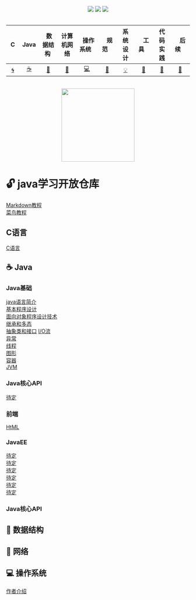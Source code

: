 <div align="center">
    <a href="https://gitstar-ranking.com/repositories"> <img src="https://badgen.net/badge/Rank/20?icon=github&color=4ab8a1"></a>
    <a href="assets/download.md"> <img src="https://badgen.net/badge/OvO/%E7%A6%BB%E7%BA%BF%E4%B8%8B%E8%BD%BD?icon=telegram&color=4ab8a1"></a>
    <a href="https://cyc2018.github.io/CS-Notes"> <img src="https://badgen.net/badge/CyC/%E5%9C%A8%E7%BA%BF%E9%98%85%E8%AF%BB?icon=sourcegraph&color=4ab8a1"></a>
    
</div>
<br>

| &nbsp;C&nbsp; | Java | &nbsp;数据结构&nbsp;|计算机网络| &nbsp;&nbsp;操作系统&nbsp;&nbsp;|&nbsp;&nbsp;&nbsp;规范&nbsp;&nbsp;&nbsp;|         系统设计| &nbsp;&nbsp;&nbsp;工具&nbsp;&nbsp;&nbsp; |代码实践| &nbsp;&nbsp;&nbsp;后续&nbsp;&nbsp;&nbsp; |
| :---: | :----: | :---: | :----: | :----: | :----: | :----: | :----: | :----: | :----: |
| [:cyclone:](#cyclone-c语言) | [:coffee:](#coffee-Java) | [:key:](#key-数据结构) | [:herb:](#herb-计算机网络) | [:computer:](#computer-操作系统) |[:bug:](#bug-规范)| [:bulb:](#bulb-系统设计) |[:wrench:](#wrench-工具)| [:watermelon:](#watermelon-编码实践) |[:memo:](#memo-后记)|

<br>

<div align="center">
    <img src="assets/LogoMakr_0zpEzN.png" width="200px">
</div>  
  
  
# :unlock: java学习开放仓库
[Markdown教程](https://www.runoob.com/markdown/md-tutorial.html)              
[菜鸟教程](https://www.runoob.com)

## C语言 
[C语言](https://github.com/eternityfantastic/study/blob/master/note/C语言.md)

## :coffee: Java 
### Java基础        
[java语言简介](https://github.com/eternityfantastic/study/blob/master/note/Java语言简介.md)  
[基本程序设计](https://github.com/eternityfantastic/study/blob/master/note/基本程序设计.md)  
[面向对象程序设计技术](https://github.com/eternityfantastic/study/blob/master/note/面向对象程序设计.md)  
[继承和多态](https://github.com/eternityfantastic/study/blob/master/note/继承和多态.md)               
[抽象类和接口](https://github.com/eternityfantastic/stblob/master/note/方法.md)
[I/O流](https://github.com/eternityfantastic/tdy/blob/master/note/运算符和表达式.md)           
[异常](https://github.com/eternityfantastic/studblob/master/note/分支结构.md)           
[线程](https://github.com/eternityfantastic/s/blob/master/note/循环结构.md)               
[图形](https://github.com/eternityfantastic/studyob/master/note/数组.md)      
[容器](https://github.com/eternityfantastic/studyob/master/note/数组.md)               
[JVM](https://github.com/eternityfantastic/stblob/master/note/方法.md)
### Java核心API  
[待定](https://github.com/eternityfanc/study/blob/master/note/对象和类.md)  
### 前端
[HtML](efsdcs)  
### JavaEE             
[待定](https://github.com/eternityfanc/study/blob/master/note/对象和类.md)         
[待定](https://github.com/eternastic/study/blob/master/note/方法和数组.md)        
[待定](https://github.com/eterntastic/study/blob/master/note/JVM内存管理.md)         
[待定](https://github.com/eternityfant/study/blob/master/note/继承.md)         
[待定](https://github.com/etestic/study/blob/master/note/访问权限.md)         
[待定](https://github.com/eternintastic/study/blob/master/note/抽象类和接口.md)  

### Java核心API     
[](https://www.runoob.com)             



##  :key: 数据结构

## :herb: 网络 

## :computer: 操作系统 
[作者介绍](https://www.runoob.com)

